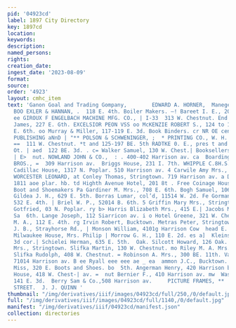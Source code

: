 ```yaml
---
pid: '04923cd'
label: 1897 City Directory
key: 1897cd
location: 
keywords: 
description: 
named_persons: 
rights: 
creation_date: 
ingest_date: '2023-08-09'
format: 
source: 
order: '4923'
layout: cmhc_item
text: 'Ganon Goal and Trading Gompany,        EDWARD A. HORNER,  Maneger. BOA 299
  BOO EXLER & HANNAN, .  118 E. 4th. Boiler Makers. —! Bareet I. E., 201 EB. 5th.
  ee GIROUX F ENGELBACH MACHINE MFG. CO., | I-33  313 W. Chestnut. End S. Leiter av.  Joyce
  James, 227 E. Gth. EXCELSIOR PEON VSS oo McKENZIE ROBERT S., 124 to 134 W.5 —_—  119-121
  E. 6th. oo Murray & Miller, 117-119 E. 3d. Book Binders. cr NR OE cena LEADVILLE
  PUBLISHING aNnD | "** POLSON & SCHWENINGER, ;  * PRINTING CO., W. H. Griffith |
  ==  111 W. Chestnut. *t and 125-197 BE. 5th RADTKE 0. E., pres t and mgr, tao tet
  Ot. | aed  122 BE. 3d. . c= Walker Samuel, 130 W. Chest.| Booksellers and Stationers.
  | E>  nut. NOWLAND JOHN & CO.,  : . 400-402 Harrison av. ca  Boarding Houses. RICHEY
  BROS., =  309 Harrison av.  Briggs House, 231 I. 7th. WHIPPLE C.8H.S. & CO., ea
  Cadillac House, 1317 N. Poplar. 510 Harrison av. 4 Carwile Amy Mrs., 626 E. 5th.
  WORCESTER LEONARD, at Conley Thomas, Stringtown. 719 Harrison av. a Davison J. L.,
  1811 aoe plar. hb. td Highth Avenue Hotel, 201 8t . Free Coinage House, 310 E. 6th.
  Boot and Shoemakers Pa Gardiner M. Mrs., 708 E. 6th. Bogh Samuel, 106 E. 3d. oh
  Gildea J. H., 629 E. 5th. Borras Lumar, col’d, 11514 W. 2d. Fe Gorman Kate Mrs.,
  532 E. 4th. | Briel W. P., 52014 B. 6th. 5 Griffin Mary Mrs., Stringtown. Henning
  Gotfried, 03 N. Poplar. ry b> Harris Blizabeth Mrs., 415 E.| Jacobs M., 105 W. 2
  Sa  6th. Lange Joseph, 112 Siarricon av. i o Hotel Greene, 321 W. Chestnut. | Lingscheid
  M. A., 112 E. 4th. rg Irvin Robert, Bucktown. Metras Peter, Stringtown. ty g McDonald
  J. B., Strayhorse Rd., | Monson William, 4101g Harrison Cow  head E. 4th. av. Oo
  Milwaukee House, Mrs. Philip | Morrow G. H., 110 E. 2d. es a]  Kleinschmidt propr.,
  3d cor.| Schielei Herman, 635 E. 5th.  Oak. Silcott Howard, 126 Oak. pe) Riley Hugh
  Mrs., Stringtown. Slifka Martin, 130 W. Chestnut. mo Riley M. A. Mrs., Stringtown.
  Slifka Rudolph, 408 W. Chestnut. = Robinson A. Mrs., 300 BE. 11th. Vaughn J. C.,
  71014 Harrison av. B ee Ryall eee eee ae _ ea  ammon J.C., Bucktown. a Squiers Clementine
  Miss, 320 E. Boots and Shoes. bo  5th. Angerman Henry, 420 Harrison bd St. Louis
  House, 418 W. Chest-| av. =  nut Bernier F., 410 Harrison av. mw  Washington House,
  141 E. 3d.  Berry Sam & Co.,508 Harrison av.     PICTURE FRAMES, **  EAST FIFTH
  STREET.  J. J. QUINN '
thumbnail: "/img/derivatives/iiif/images/04923cd/full/250,/0/default.jpg"
full: "/img/derivatives/iiif/images/04923cd/full/1140,/0/default.jpg"
manifest: "/img/derivatives/iiif/04923cd/manifest.json"
collection: directories
---
```

